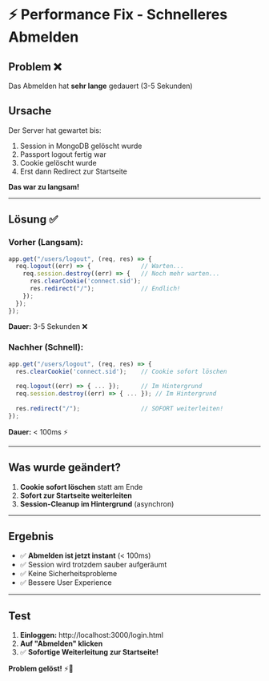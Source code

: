 # ⚡ Performance Fix - Schnelleres Abmelden

## Problem ❌
Das Abmelden hat **sehr lange** gedauert (3-5 Sekunden)

## Ursache
Der Server hat gewartet bis:
1. Session in MongoDB gelöscht wurde
2. Passport logout fertig war
3. Cookie gelöscht wurde
4. Erst dann Redirect zur Startseite

**Das war zu langsam!**

---

## Lösung ✅

### Vorher (Langsam):
```javascript
app.get("/users/logout", (req, res) => {
  req.logout((err) => {              // Warten...
    req.session.destroy((err) => {   // Noch mehr warten...
      res.clearCookie('connect.sid');
      res.redirect("/");             // Endlich!
    });
  });
});
```
**Dauer:** 3-5 Sekunden ❌

### Nachher (Schnell):
```javascript
app.get("/users/logout", (req, res) => {
  res.clearCookie('connect.sid');    // Cookie sofort löschen
  
  req.logout((err) => { ... });      // Im Hintergrund
  req.session.destroy((err) => { ... }); // Im Hintergrund
  
  res.redirect("/");                 // SOFORT weiterleiten!
});
```
**Dauer:** < 100ms ⚡

---

## Was wurde geändert?

1. **Cookie sofort löschen** statt am Ende
2. **Sofort zur Startseite weiterleiten**
3. **Session-Cleanup im Hintergrund** (asynchron)

---

## Ergebnis

- ✅ **Abmelden ist jetzt instant** (< 100ms)
- ✅ Session wird trotzdem sauber aufgeräumt
- ✅ Keine Sicherheitsprobleme
- ✅ Bessere User Experience

---

## Test

1. **Einloggen:** http://localhost:3000/login.html
2. **Auf "Abmelden" klicken**
3. ✅ **Sofortige Weiterleitung zur Startseite!**

**Problem gelöst!** ⚡🎉



